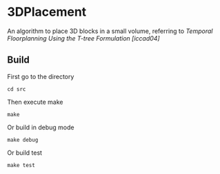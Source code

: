 
3DPlacement
=========

An algorithm to place 3D blocks in a small volume, referring to *Temporal Floorplanning Using the T-tree Formulation [iccad04]*


Build
---------

First go to the directory

    cd src

Then execute make

    make

Or build in debug mode

    make debug

Or build test

    make test


